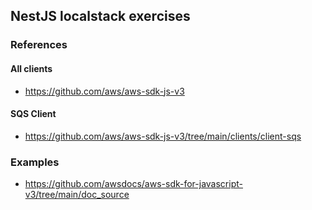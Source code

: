 ## NestJS localstack exercises

### References
#### All clients
- https://github.com/aws/aws-sdk-js-v3

#### SQS Client
- https://github.com/aws/aws-sdk-js-v3/tree/main/clients/client-sqs

### Examples
- https://github.com/awsdocs/aws-sdk-for-javascript-v3/tree/main/doc_source